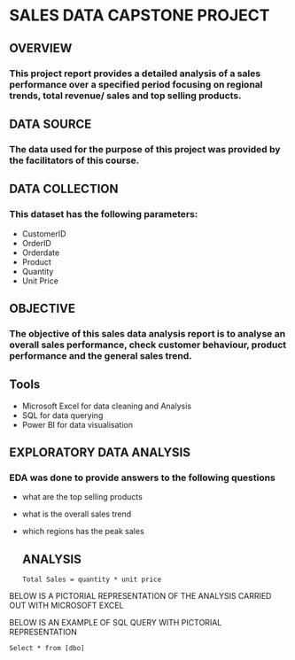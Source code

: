# SALES DATA CAPSTONE PROJECT

## OVERVIEW 
### This project report provides a detailed analysis of a sales performance over a specified period focusing on regional trends, total revenue/ sales and top selling products.

## DATA SOURCE
### The data used for the purpose of this project was provided by the facilitators of this course. 

## DATA COLLECTION 
### This dataset has the following parameters:
- CustomerID
- OrderID
- Orderdate
- Product
- Quantity
- Unit Price

## OBJECTIVE
### The objective of this sales data analysis report is to analyse an overall sales performance, check customer behaviour, product performance and the general sales trend.

## Tools
- Microsoft Excel for data cleaning and Analysis
- SQL for data querying
- Power BI for data visualisation

## EXPLORATORY DATA ANALYSIS 
### EDA was done to provide answers to the following questions 
- what are the top selling products
- what is the overall sales trend
- which regions has the peak sales

  ## ANALYSIS
  ```
  Total Sales = quantity * unit price

BELOW IS A PICTORIAL REPRESENTATION OF THE ANALYSIS CARRIED OUT WITH MICROSOFT EXCEL


  

BELOW IS AN EXAMPLE OF SQL QUERY WITH PICTORIAL REPRESENTATION
```
Select * from [dbo]
```




